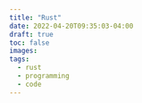 ```yaml
---
title: "Rust"
date: 2022-04-20T09:35:03-04:00
draft: true
toc: false
images:
tags:
  - rust
  - programming
  - code
---
```

